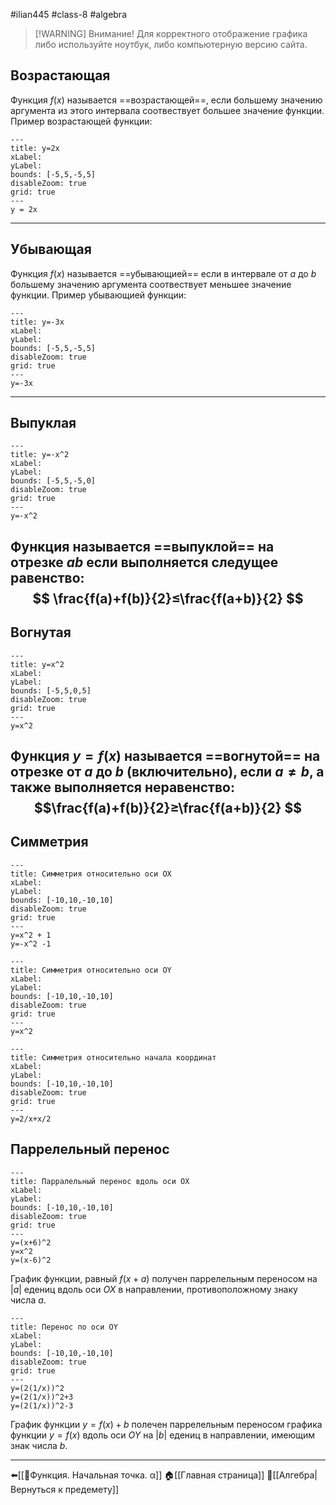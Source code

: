 #ilian445 #class-8 #algebra

> [!WARNING] Внимание!
> Для корректного отображение графика либо используйте ноутбук, либо компьютерную версию сайта.

## Возрастающая
Функция $f(x)$ называется ==возрастающей==, если большему значению аргумента из этого интервала соотвествует большее значение функции. Пример возрастающей функции:

```functionplot
---
title: y=2x
xLabel: 
yLabel: 
bounds: [-5,5,-5,5]
disableZoom: true
grid: true
---
у = 2x
```
---
## Убывающая
Функция $f(x)$ называется ==убывающией== если в интервале от $a$ до $b$ большему значению аргумента соотвествует меньшее значение функции. Пример убывающией функции:

```functionplot
---
title: y=-3x
xLabel: 
yLabel: 
bounds: [-5,5,-5,5]
disableZoom: true
grid: true
---
y=-3x
```
---
## Выпуклая
```functionplot
---
title: y=-x^2
xLabel: 
yLabel: 
bounds: [-5,5,-5,0]
disableZoom: true
grid: true
---
y=-x^2
```

Функция называется ==выпуклой== на отрезке $ab$ если выполняется следущее равенство:
$$
\frac{f(a)+f(b)}{2}≤\frac{f(a+b)}{2}
$$
---
## Вогнутая
```functionplot
---
title: y=x^2
xLabel: 
yLabel: 
bounds: [-5,5,0,5]
disableZoom: true
grid: true
---
y=x^2
```

Функция $y=f(x)$ называется ==вогнутой== на отрезке от $a$ до $b$ (включительно), если $a≠b$, а также выполняется неравенство:
$$\frac{f(a)+f(b)}{2}≥\frac{f(a+b)}{2}
$$
---
## Симметрия
```functionplot
---
title: Симметрия относительно оси OX
xLabel: 
yLabel: 
bounds: [-10,10,-10,10]
disableZoom: true
grid: true
---
y=x^2 + 1
y=-x^2 -1
```
```functionplot
---
title: Симметрия относительно оси OY
xLabel: 
yLabel: 
bounds: [-10,10,-10,10]
disableZoom: true
grid: true
---
y=x^2
```

```functionplot
---
title: Симметрия относительно начала координат
xLabel: 
yLabel: 
bounds: [-10,10,-10,10]
disableZoom: true
grid: true
---
y=2/x+x/2
```
## Паррелельный перенос

```functionplot
---
title: Парралельный перенос вдоль оси OX
xLabel: 
yLabel: 
bounds: [-10,10,-10,10]
disableZoom: true
grid: true
---
y=(x+6)^2
y=x^2
y=(x-6)^2
```
График функции, равный $f(x+a)$ получен паррелельным переносом на $|a|$ едениц вдоль оси $OX$ в направлении, противоположному знаку числа $a$.

```functionplot
---
title: Перенос по оси OY
xLabel: 
yLabel: 
bounds: [-10,10,-10,10]
disableZoom: true
grid: true
---
y=(2(1/x))^2
y=(2(1/x))^2+3
y=(2(1/x))^2-3
```
График функции $y=f(x)+b$ полечен паррелельным переносом графика функции $y=f(x)$ вдоль оси $OY$ на $|b|$ едениц в направлении, имеющим знак числа $b$.

---
⬅️[[📒Функция. Начальная точка. α]]
🏠[[Главная страница]]
🔢[[Алгебра|Вернуться к предемету]]